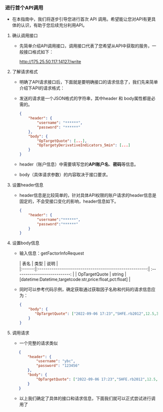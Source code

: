 ### 进行首个API调用

- 在本指南中，我们将逐步引导您进行首次 API 调用。希望能让您对API有更具体的认识，有助于您后续充分利用API。

1. 确认调用接口

    - 先简单介绍API调用接口，调用接口代表了您希望从API中获取的服务，一般接口格式如下：

      http://175.25.50.117:14127/write


2. 了解请求格式

    - 明确了API请求接口后，下面就是要明确接口的请求信息了，我们先来简单介绍下API的请求格式：
    - 发送的请求是一个JSON格式的字符串，其中header 和 body属性都是必需的。

      ```json
      {
          "header": {
              "username": "******",
              "password": "******"
          },
          "body": {
              "OpTargetQuote": [...],
              "OpTargetyDerivativeIndicators_5min": [...]
          }
      }
      ```

    - header（账户信息）中需要填写您的**API账户名**、**密码**等信息。

    - body（具体请求参数）的内容取决于接口要求。

3. 设置header信息

    - header信息是比较简单的，针对具体API权限的账户请求的header信息是固定的，不会受接口变化的影响，header信息如下。

      ```json
      {
          "header": {
              "username":"******",                     
              "password":"******"                    
          }
      }
      ```

4. 设置body信息

    - 输入信息：getFactorInfoRequest

      | 表名  |   类型   |                            说明                            |                     
                                          |:------:|:--------------------------------------------------------:| :----------------------------: | 
      | OpTargetQuote | string | [datetime:Datetime,targetcode:str,price:float,pct:float] |

    - 同时可以参考代码示例，确定获取通过获取因子名称和代码的请求信息应为：

      ```json
      {    
          "body": {
             "OpTargetQuote": ["2022-09-06 17:23","SHFE.rb2012",12.5,36.7]
          }
      }
      ```

5. 调用请求
    - 一个完整的请求类似
   ```json
      {
          "header": {
              "username": "ybc",
              "password": "123456"
          },
          "body": {
              "OpTargetQuote": ["2022-09-06 17:23","SHFE.rb2012",12.5,36.7]
          }
      }
      ```
    - 以上我们确定了具体的接口和请求信息，下面我们就可以正式尝试进行调用了